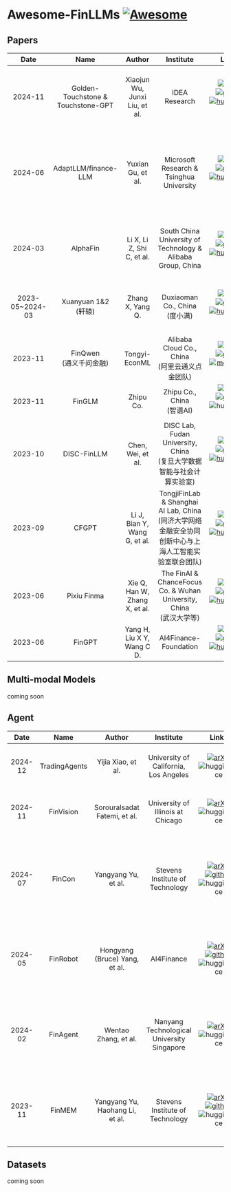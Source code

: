 # Awesome-FinLLMs [![Awesome](https://awesome.re/badge.svg)](https://awesome.re)
## Papers 
|  Date  | Name |      Author       |    Institute    | Links  | Paper
| :-----: | :-----: | :------------------: | :--------------: | :--------------: | :---------------------------------------------------------------------------------------------------------------------------------------------------------------------------------- | 
| 2024-11 | Golden-Touchstone & Touchstone-GPT | Xiaojun Wu, Junxi Liu, et al. | IDEA Research | [![arXiv](https://img.shields.io/badge/Arxiv-2411.06272v1-b31b1b.svg?logo=arXiv)](https://arxiv.org/abs/2411.06272v1)[![github](https://img.shields.io/github/stars/IDEA-FinAI/Golden-Touchstone.svg?style=social)](https://github.com/IDEA-FinAI/Golden-Touchstone)[![huggingface](https://img.shields.io/badge/🤗-Model%207B-yellow.svg)](https://huggingface.co/IDEA-FinAI/TouchstoneGPT-7B-Instruct) | Golden Touchstone: A Comprehensive Bilingual Benchmark for Evaluating Financial Large Language Models |
| 2024-06 | AdaptLLM/finance-LLM | Yuxian Gu, et al. | Microsoft Research & Tsinghua University | [![arXiv](https://img.shields.io/badge/Arxiv-2406.14491-b31b1b.svg?logo=arXiv)](https://arxiv.org/abs/2406.14491)[![github](https://img.shields.io/github/stars/microsoft/LMOps.svg?style=social)](https://github.com/microsoft/LMOps/tree/main/adaptllm)[![huggingface](https://img.shields.io/badge/🤗-Model%207B-yellow.svg)](https://huggingface.co/AdaptLLM/finance-LLM/) | Instruction Pre-Training: Language Models are Supervised Multitask Learners<br/> Adapting Large Language Models to Domains via Reading Comprehension |
| 2024-03 | AlphaFin | Li X, Li Z, Shi C, et al.  | South China University of Technology & Alibaba Group, China  | [![arXiv](https://img.shields.io/badge/Arxiv-2403.12582-b31b1b.svg?logo=arXiv)](https://arxiv.org/abs/2403.12582)[![github](https://img.shields.io/github/stars/AlphaFin-proj/AlphaFin.svg?style=social)](https://github.com/AlphaFin-proj/AlphaFin)[![huggingface](https://img.shields.io/badge/🤗-Model%206B%20lora-yellow.svg)](https://huggingface.co/AlphaFin/StockGPT-Stage1) | AlphaFin: Benchmarking Financial Analysis with RetrievalAugmented Stock-Chain Framework |
| 2023-05~2024-03 | Xuanyuan 1&2 <br/>(轩辕) | Zhang X, Yang Q.  | Duxiaoman Co., China<br/>(度小满) |[![arXiv](https://img.shields.io/badge/Arxiv-2305.12002-b31b1b.svg?logo=arXiv)](https://arxiv.org/abs/2305.12002)[![github](https://img.shields.io/github/stars/Duxiaoman-DI/XuanYuan.svg?style=social)](https://github.com/Duxiaoman-DI/XuanYuan)[![huggingface](https://img.shields.io/badge/🤗-Model%206B~70B-yellow.svg)](https://huggingface.co/Duxiaoman-DI/XuanYuan2-70B-Chat) |XuanYuan 2.0: A Large Chinese Financial Chat Model with Hundreds of Billions Parameters |
| 2023-11 | FinQwen<br/>(通义千问金融) | Tongyi-EconML | Alibaba Cloud Co., China<br/>(阿里云通义点金团队) | ![arXiv](https://img.shields.io/badge/Arxiv-None-b31b1b.svg?logo=arXiv)[![github](https://img.shields.io/github/stars/Tongyi-EconML/FinQwen.svg?style=social)](https://github.com/Tongyi-EconML/FinQwen)[![modelscope](https://img.shields.io/badge/🤖-Model%2014B-blue.svg)](https://modelscope.cn/models/TongyiFinance/Tongyi-Finance-14B-Chat/) | [2023博金大模型挑战赛](https://tianchi.aliyun.com/competition/entrance/532164) | 
| 2023-11 | FinGLM | Zhipu Co. | Zhipu Co., China<br/>(智谱AI) | ![arXiv](https://img.shields.io/badge/Arxiv-None-b31b1b.svg?logo=arXiv)[![github](https://img.shields.io/github/stars/MetaGLM/FinGLM.svg?style=social)](https://github.com/MetaGLM/FinGLM)![huggingface](https://img.shields.io/badge/🤗-None-yellow.svg) | [SMP 2023 ChatGLM金融大模型挑战赛](https://tianchi.aliyun.com/competition/entrance/532126) |
| 2023-10 | DISC-FinLLM| Chen, Wei, et al. | DISC Lab, Fudan University, China<br/>(复旦大学数据智能与社会计算实验室) | [![arXiv](https://img.shields.io/badge/Arxiv-2310.15205-b31b1b.svg?logo=arXiv)](https://arxiv.org/abs/2310.15205)[![github](https://img.shields.io/github/stars/FudanDISC/DISC-FinLLM.svg?style=social)](https://github.com/FudanDISC/DISC-FinLLM)[![huggingface](https://img.shields.io/badge/🤗-Model%2013B-yellow.svg)](https://huggingface.co/Go4miii/DISC-FinLLM) | Disc-finllm: A chinese financial large language model based on multiple experts fine-tuning |
| 2023-09 | CFGPT | Li J, Bian Y, Wang G, et al. | TongjiFinLab & Shanghai AI Lab, China<br/>(同济大学网络金融安全协同创新中心与上海人工智能实验室联合团队) | [![arXiv](https://img.shields.io/badge/Arxiv-2309.10654-b31b1b.svg?logo=arXiv)](https://arxiv.org/abs/2309.10654)[![github](https://img.shields.io/github/stars/TongjiFinLab/CFGPT.svg?style=social)](https://github.com/TongjiFinLab/CFGPT)[![huggingface](https://img.shields.io/badge/🤗-Model%207B-yellow.svg)](https://huggingface.co/TongjiFinLab/CFGPT1-sft-7B-Full) | Cfgpt: Chinese financial assistant with large language model |
| 2023-06 | Pixiu Finma | Xie Q, Han W, Zhang X, et al.  | The FinAI & ChanceFocus Co. & Wuhan University, China<br/>(武汉大学等) | [![arXiv](https://img.shields.io/badge/Arxiv-2306.05443-b31b1b.svg?logo=arXiv)](https://arxiv.org/abs/2306.05443)[![github](https://img.shields.io/github/stars/The-FinAI/PIXIU.svg?style=social)](https://github.com/The-FinAI/PIXIU)[![huggingface](https://img.shields.io/badge/🤗-Model%207B-yellow.svg)](https://huggingface.co/ChanceFocus/finma-7b-full) | Pixiu: A large language model, instruction data and evaluation benchmark for finance | 
| 2023-06 | FinGPT | Yang H, Liu X Y, Wang C D. | AI4Finance-Foundation | [![arXiv](https://img.shields.io/badge/Arxiv-2306.06031-b31b1b.svg?logo=arXiv)](https://arxiv.org/abs/2306.06031)[![github](https://img.shields.io/github/stars/AI4Finance-Foundation/FinGPT.svg?style=social)](https://github.com/AI4Finance-Foundation/FinGPT)[![huggingface](https://img.shields.io/badge/🤗-Model%207B%20lora-yellow.svg)](https://huggingface.co/FinGPT/fingpt-mt_llama2-7b_lora) | Fingpt: Open-source financial large language models |

## Multi-modal Models
coming soon

## Agent
|  Date  | Name |      Author       |    Institute    | Links  | Paper
| :-----: | :-----: | :------------------: | :--------------: | :--------------: | :---------------------------------------------------------------------------------------------------------------------------------------------------------------------------------- | 
| 2024-12 | TradingAgents | Yijia Xiao, et al. | University of California, Los Angeles | [![arXiv](https://img.shields.io/badge/Arxiv-2412.20138-b31b1b.svg?logo=arXiv)](https://arxiv.org/abs/2412.20138)![huggingface](https://img.shields.io/badge/🤗-None-yellow.svg) | TradingAgents: Multi-Agents LLM Financial Trading Framework |
| 2024-11 | FinVision | Sorouralsadat Fatemi, et al. | University of Illinois at Chicago | [![arXiv](https://img.shields.io/badge/Arxiv-2411.08899-b31b1b.svg?logo=arXiv)](https://arxiv.org/abs/2411.08899)![huggingface](https://img.shields.io/badge/🤗-None-yellow.svg) | FinVision: A Multi-Agent Framework for Stock Market Prediction |
| 2024-07 | FinCon | Yangyang Yu, et al. | Stevens Institute of Technology | [![arXiv](https://img.shields.io/badge/Arxiv-2407.06567-b31b1b.svg?logo=arXiv)](https://arxiv.org/abs/2407.06567)[![github](https://img.shields.io/github/stars/The-FinAI/FinCon.svg?style=social)](https://github.com/The-FinAI/FinCon)![huggingface](https://img.shields.io/badge/🤗-None-yellow.svg) | FinCon: A Synthesized LLM Multi-Agent System with Conceptual Verbal Reinforcement for Enhanced Financial Decision Making |
| 2024-05 | FinRobot | Hongyang (Bruce) Yang, et al. | AI4Finance | [![arXiv](https://img.shields.io/badge/Arxiv-2405.14767-b31b1b.svg?logo=arXiv)](https://arxiv.org/abs/2405.14767)[![github](https://img.shields.io/github/stars/AI4Finance-Foundation/FinRobot.svg?style=social)](https://github.com/AI4Finance-Foundation/FinRobot)![huggingface](https://img.shields.io/badge/🤗-None-yellow.svg) | FinRobot: An Open-Source AI Agent Platform for Financial Applications using Large Language Models |
| 2024-02 | FinAgent | Wentao Zhang, et al. | Nanyang Technological University Singapore | [![arXiv](https://img.shields.io/badge/Arxiv-2402.18485-b31b1b.svg?logo=arXiv)](https://arxiv.org/abs/2402.18485)![huggingface](https://img.shields.io/badge/🤗-None-yellow.svg) | FinAgent: A Multimodal Foundation Agent for Financial Trading: Tool-Augmented, Diversified, and Generalist |
| 2023-11 | FinMEM | Yangyang Yu, Haohang Li, et al. | Stevens Institute of Technology | [![arXiv](https://img.shields.io/badge/Arxiv-2311.13743-b31b1b.svg?logo=arXiv)](https://arxiv.org/abs/2311.13743)[![github](https://img.shields.io/github/stars/pipiku915/FinMem-LLM-StockTrading.svg?style=social)](https://github.com/pipiku915/FinMem-LLM-StockTrading)![huggingface](https://img.shields.io/badge/🤗-None-yellow.svg) | FINMEM: A PERFORMANCE-ENHANCED LLM TRADING AGENT WITH LAYERED MEMORY AND CHARACTER DESIGN |


## Datasets
coming soon





<!-- ## ✨ Star History -->
<!-- [![Star History](https://api.star-history.com/svg?repos=IDEA-FinAI/Awesome-FinLLMs&type=Date)](https://star-history.com/#IDEA-FinAI/Awesome-FinLLMs&Date) -->
